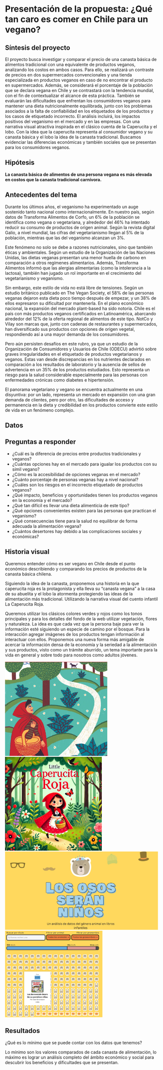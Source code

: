 # Presentación de la propuesta: ¿Qué tan caro es comer en Chile para un vegano?

## Síntesis del proyecto

El proyecto busca investigar y comparar el precio de una canasta básica de alimentos tradicional con una equivalente de productos veganos, analizando los costos en ambos casos. Para ello, se realizará un contraste de precios en dos supermercados convencionales y una tienda especializada en productos veganos en caso de no encontrar el producto en supermercados.
Además, se considerará el porcentaje de la población que se declara vegana en Chile y se contrastará con la tendencia mundial, con el fin de contextualizar el alcance de esta práctica. También se evaluarán las dificultades que enfrentan los consumidores veganos para mantener una dieta nutricionalmente equilibrada, junto con los problemas asociados a la falta de confiabilidad en los etiquetados de los productos y los casos de etiquetado incorrecto.
El análisis incluirá, los impactos positivos del veganismo en el mercado y en las empresas. Con una narrativa visual atractiva inspirada en el clásico cuenta de la Caperucita y el lobo. Con la idea que la caperucita representa al consumidor vegano y su canasta básica y el lobo la idea de la canasta tradicional. Buscamos evidenciar las diferencias económicas y también sociales que se presentan para los consumidores veganos.

## Hipótesis

**La canasta básica de alimentos de una persona vegana es más elevada en costos  que la canasta tradicional carnívora.**

## Antecedentes del tema

Durante los últimos años, el veganismo ha experimentado un auge sostenido tanto nacional como internacionalmente. En nuestro país, según datos de Transforma Alimentos de Corfo, un 6% de la población se identifica como vegana o vegetariana, y alrededor del 46% ha intentado reducir su consumo de productos de origen animal. Según la revista digital Galio, a nivel mundial, las cifras del vegetarianismo llegan al 5% de la población, mientras que las del veganismo alcanzan un 3%.

Este fenómeno no solo se debe a razones nutricionales, sino que también éticas y ambientales. Según un estudio de la Organización de las Naciones Unidas, las dietas veganas presentan una menor huella de carbono en comparación a otros regímenes alimentarios. Además, Transforma Alimentos informó que las alergias alimentarias (como la intolerancia a la lactosa), también han jugado un rol importante en el crecimiento del vegetarianismo y veganismo.

Sin embargo, este estilo de vida no está libre de tensiones. Según un estudio británico publicado en The Vegan Society, el 58% de las personas veganas dejaron esta dieta poco tiempo después de empezar, y un 38% de ellos expresaron su dificultad por mantenerla.
En el plano económico nacional, la expansión del mercado plant-based ha sido notoria. Chile es el país con más productos veganos certificados en Latinoamérica, abarcando alrededor del 12% de la oferta regional de alimentos de este tipo. NotCo y Vilay son marcas que, junto con cadenas de restaurantes y supermercados, han diversificado sus productos con opciones de origen vegetal, respondiendo así a una mayor demanda de los consumidores.

Pero aún persisten desafíos en este rubro, ya que un estudio de la Organización de Consumidores y Usuarios de Chile (ODECU) advirtió sobre graves irregularidades en el etiquetado de productos vegetarianos y veganos. Estas van desde discrepancias en los nutrientes declarados en comparación a los resultados de laboratorio y la ausencia de sellos de advertencia en un 35% de los productos estudiados. Esto representa un riesgo para la salud considerable especialmente para las personas con enfermedades crónicas como diabetes e hipertensión.

El panorama vegetariano y vegano se encuentra actualmente en una disyuntiva: por un lado, representa un mercado en expansión con una gran demanda de clientes, pero por otro, las dificultades de acceso y permanencia en la dieta y credibilidad en los productos convierte este estilo de vida en un fenómeno complejo.

## Datos

## Preguntas a responder

- ¿Cuál es la diferencia de precios entre productos tradicionales y veganos? 
- ¿Cuántas opciones hay en el mercado para igualar los productos con su símil vegano?
- ¿Cómo es la accesibilidad de opciones veganas en el mercado? 
- ¿Cuánto porcentaje de personas veganas hay a nivel nacional? 
- ¿Cuáles son los riesgos en el incorrecto etiquetado de productos veganos? 
- ¿Qué impacto, beneficios y oportunidades tienen los productos veganos en la economía y el mercado? 
- ¿Qué tan difícil es llevar una dieta alimenticia de este tipo? 
- ¿Qué opciones convenientes existen para las personas que practican el veganismo?
- ¿Qué consecuencias tiene para la salud no equilibrar de forma adecuada la alimentación vegana?
- ¿Cuántos desertores hay debido a las complicaciones sociales y económicas?

## Historia visual

Queremos entender cómo es ser vegano en Chile desde el punto económico describiendo y comparando los precios de productos de la canasta básica chilena.

Siguiendo la idea de la canasta, proponemos una historia en la que caperucita roja es la protagonista y ella lleva su “canasta vegana” a la casa de su abuelita y el lobo la atormenta protegiendo las ideas de la alimentación más tradicional. Utilizando la narrativa visual del cuento infantil La Caperucita Roja. 

Queremos utilizar los clásicos colores verdes y rojos como los tonos principales y para los detalles del fondo de la web utilizar vegetación, flores y naturaleza. La idea es que cada vez que la persona baje para ver la información esté siguiendo un especie de camino por el bosque. Para la interacción agregar imágenes de los productos tengan información al interactuar con ellos. Proponemos una nueva forma más amigable de acercar la información densa de la economía y la seriedad a la alimentación y sus productos, visto como un trámite aburrido, un tema importante para la vida en general y sobre todo para nosotros como adultos jóvenes. 

![alt text](/caperucita-2.png)
![alt text](/little-caperucita-roja.png)
![alt text](/los-osos-seran-ninos.png)
![alt text](/osos-datos.png)


## Resultados
¿Qué es lo mínimo que se puede contar con los datos que tenemos? 

Lo mínimo son los valores comparados de cada canasta de alimentación, lo máximo es lograr un análisis completo del ámbito económico y social para descubrir los beneficios y dificultades que se presentan.


